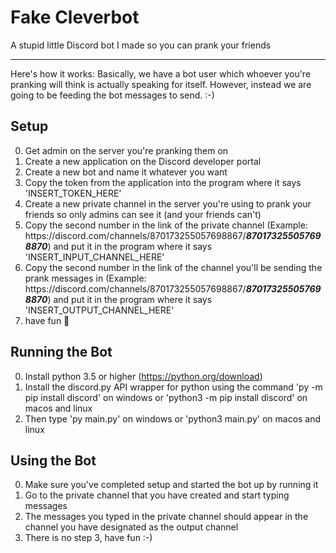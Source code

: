 # Fake Cleverbot

A stupid little Discord bot I made so you can prank your friends

---
Here's how it works:
Basically, we have a bot user which whoever you're pranking will think is actually speaking for itself. However, instead we are going to be feeding the bot messages to send. :-)

## Setup

0. Get admin on the server you're pranking them on
1. Create a new application on the Discord developer portal
2. Create a new bot and name it whatever you want
3. Copy the token from the application into the program where it says 'INSERT_TOKEN_HERE'
4. Create a new private channel in the server you're using to prank your friends so only admins can see it (and your friends can't)
5. Copy the second number in the link of the private channel (Example: https[]()://discord.com/channels/870173255057698867/***870173255057698870***) and put it in the program where it says 'INSERT_INPUT_CHANNEL_HERE'
6. Copy the second number in the link of the channel you'll be sending the prank messages in (Example: https[]()://discord.com/channels/870173255057698867/***870173255057698870***) and put it in the program where it says 'INSERT_OUTPUT_CHANNEL_HERE'
7. have fun 🤡

## Running the Bot

0. Install python 3.5 or higher (https://python.org/download)
1. Install the discord.py API wrapper for python using the command 'py -m pip install discord' on windows or 'python3 -m pip install discord' on macos and linux
2. Then type 'py main.py' on windows or 'python3 main.py' on macos and linux

## Using the Bot

0. Make sure you've completed setup and started the bot up by running it
1. Go to the private channel that you have created and start typing messages
2. The messages you typed in the private channel should appear in the channel you have designated as the output channel
3. There is no step 3, have fun :-)
